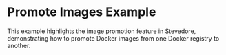 # Promote Images Example

This example highlights the image promotion feature in Stevedore, demonstrating how to promote Docker images from one Docker registry to another.